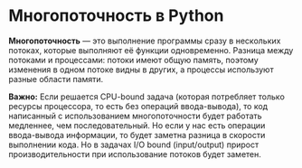 # Многопоточность в Python
**Многопоточность** — это выполнение программы сразу в нескольких потоках, которые выполняют её функции одновременно.
Разница между потоками и процессами: потоки имеют общую память, поэтому изменения в одном потоке видны в других, а процессы используют разные области памяти.

**Важно:** Если решается CPU-bound задача (которая потребляет только ресурсы процессора, то есть без операций ввода-вывода), то код написанный с использованием 
многопоточности будет работать медленнее, чем последовательный. Но если у нас есть операции ввода-вывода информации, то будет заметна разница в скорости выполнении кода. 
Но в задачах I/O bound (input/output) прирост производительности при использование потоков будет заметен.


